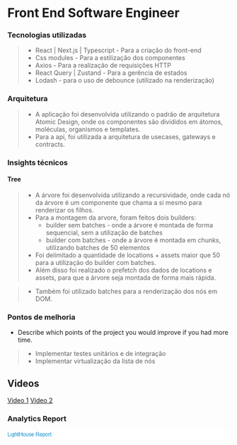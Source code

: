 # Front End Software Engineer

### Tecnologias utilizadas
> - React | Next.js | Typescript - Para a criação do front-end
> - Css modules - Para a estilização dos componentes
> - Axios - Para a realização de requisições HTTP
> - React Query | Zustand - Para a gerência de estados
> - Lodash - para o uso de debounce (utilizado na renderização)

### Arquitetura
> - A aplicação foi desenvolvida utilizando o padrão de arquitetura Atomic Design, onde os componentes são divididos em átomos, moléculas, organismos e templates.
> - Para a api, foi utilizada a arquitetura de usecases, gateways e contracts.


### Insights técnicos

#### Tree
> - A árvore foi desenvolvida utilizando a recursividade, onde cada nó da árvore é um componente que chama a si mesmo para renderizar os filhos.
> - Para a montagem da arvore, foram feitos dois builders:
>   - builder sem batches - onde a árvore é montada de forma sequencial, sem a utilização de batches
>   - builder com batches - onde a árvore é montada em chunks, utilizando batches de 50 elementos
> - Foi delimitado a quantidade de locations + assets maior que 50 para a utilização do builder com batches.
> - Além disso foi realizado o prefetch dos dados de locations e assets, para que a árvore seja montada de forma mais rápida.

> - Também foi utilizado batches para a renderização dos nós em DOM.


### Pontos de melhoria
- Describe which points of the project you would improve if you had more time.
> - Implementar testes unitários e de integração
> - Implementar virtualização da lista de nós

## Videos

[Video 1](https://drive.google.com/file/d/1Hy62znRVClFK5N5ASJmmAwaYYpJfNvzQ/view?usp=sharing)
[Video 2](https://drive.google.com/file/d/1eP0iRlk60L1C9C0OCyU0X1ih_dc4a3HN/view?usp=sharing)

### Analytics Report
![LightHouse Report](./public/performance.png)
